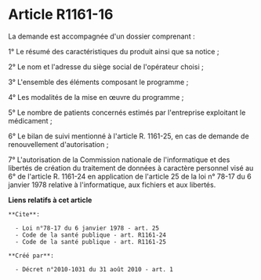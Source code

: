 # Article R1161-16

La demande est accompagnée d'un dossier comprenant : 

1° Le résumé des caractéristiques du produit ainsi que sa notice ; 

2° Le nom et l'adresse du siège social de l'opérateur choisi ; 

3° L'ensemble des éléments composant le programme ; 

4° Les modalités de la mise en œuvre du programme ; 

5° Le nombre de patients concernés estimés par l'entreprise exploitant le médicament ; 

6° Le bilan de suivi mentionné à l'article R. 1161-25, en cas de demande de renouvellement d'autorisation ; 

7° L'autorisation de la Commission nationale de l'informatique et des libertés de création du traitement de données à
caractère personnel visé au 6° de l'article R. 1161-24 en application de l'article 25 de la loi n° 78-17 du 6 janvier 1978
relative à l'informatique, aux fichiers et aux libertés.

**Liens relatifs à cet article**

	**Cite**:

	  - Loi n°78-17 du 6 janvier 1978 - art. 25
	  - Code de la santé publique - art. R1161-24
	  - Code de la santé publique - art. R1161-25

	**Créé par**:

	  - Décret n°2010-1031 du 31 août 2010 - art. 1
